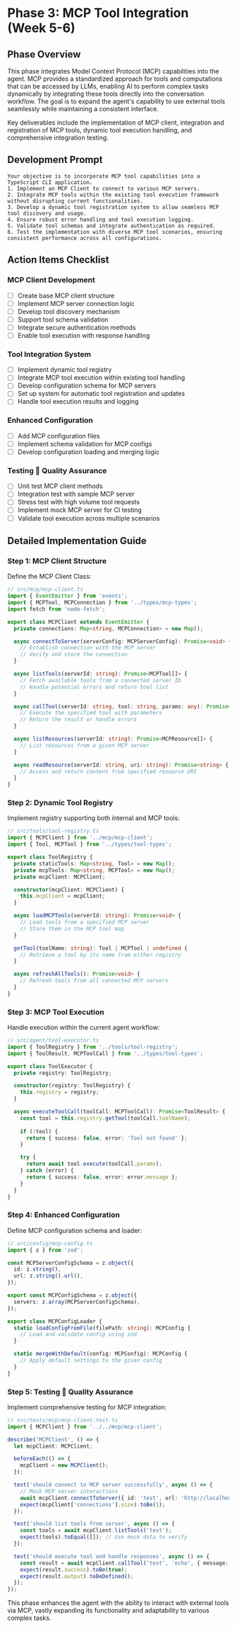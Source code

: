 # Phase 3: MCP Tool Integration (Week 5-6)

## Phase Overview

This phase integrates Model Context Protocol (MCP) capabilities into the agent. MCP provides a standardized approach for tools and computations that can be accessed by LLMs, enabling AI to perform complex tasks dynamically by integrating these tools directly into the conversation workflow. The goal is to expand the agent's capability to use external tools seamlessly while maintaining a consistent interface.

Key deliverables include the implementation of MCP client, integration and registration of MCP tools, dynamic tool execution handling, and comprehensive integration testing.

## Development Prompt

```
Your objective is to incorporate MCP tool capabilities into a TypeScript CLI application.
1. Implement an MCP Client to connect to various MCP servers.
2. Integrate MCP tools within the existing tool execution framework without disrupting current functionalities.
3. Develop a dynamic tool registration system to allow seamless MCP tool discovery and usage.
4. Ensure robust error handling and tool execution logging.
5. Validate tool schemas and integrate authentication as required.
6. Test the implementation with diverse MCP tool scenarios, ensuring consistent performance across all configurations.
```

## Action Items Checklist

### MCP Client Development
- [ ] Create base MCP client structure
- [ ] Implement MCP server connection logic
- [ ] Develop tool discovery mechanism
- [ ] Support tool schema validation
- [ ] Integrate secure authentication methods
- [ ] Enable tool execution with response handling

### Tool Integration System
- [ ] Implement dynamic tool registry
- [ ] Integrate MCP tool execution within existing tool handling
- [ ] Develop configuration schema for MCP servers
- [ ] Set up system for automatic tool registration and updates
- [ ] Handle tool execution results and logging

### Enhanced Configuration 
- [ ] Add MCP configuration files
- [ ] Implement schema validation for MCP configs
- [ ] Develop configuration loading and merging logic

### Testing  Quality Assurance
- [ ] Unit test MCP client methods
- [ ] Integration test with sample MCP server
- [ ] Stress test with high volume tool requests
- [ ] Implement mock MCP server for CI testing
- [ ] Validate tool execution across multiple scenarios

## Detailed Implementation Guide

### Step 1: MCP Client Structure

Define the MCP Client Class:

```typescript
// src/mcp/mcp-client.ts
import { EventEmitter } from 'events';
import { MCPTool, MCPConnection } from '../types/mcp-types';
import fetch from 'node-fetch';

export class MCPClient extends EventEmitter {
  private connections: Map<string, MCPConnection> = new Map();

  async connectToServer(serverConfig: MCPServerConfig): Promise<void> {
    // Establish connection with the MCP server
    // Verify and store the connection
  }

  async listTools(serverId: string): Promise<MCPTool[]> {
    // Fetch available tools from a connected server ID
    // Handle potential errors and return tool list
  }

  async callTool(serverId: string, tool: string, params: any): Promise<MCPResult> {
    // Execute the specified tool with parameters
    // Return the result or handle errors
  }

  async listResources(serverId: string): Promise<MCPResource[]> {
    // List resources from a given MCP server
  }

  async readResource(serverId: string, uri: string): Promise<string> {
    // Access and return content from specified resource URI
  }
}
```

### Step 2: Dynamic Tool Registry

Implement registry supporting both internal and MCP tools:

```typescript
// src/tools/tool-registry.ts
import { MCPClient } from '../mcp/mcp-client';
import { Tool, MCPTool } from '../types/tool-types';

export class ToolRegistry {
  private staticTools: Map<string, Tool> = new Map();
  private mcpTools: Map<string, MCPTool> = new Map();
  private mcpClient: MCPClient;

  constructor(mcpClient: MCPClient) {
    this.mcpClient = mcpClient;
  }

  async loadMCPTools(serverId: string): Promise<void> {
    // Load tools from a specified MCP server
    // Store them in the MCP tool map
  }

  getTool(toolName: string): Tool | MCPTool | undefined {
    // Retrieve a tool by its name from either registry
  }

  async refreshAllTools(): Promise<void> {
    // Refresh tools from all connected MCP servers
  }
}
```

### Step 3: MCP Tool Execution

Handle execution within the current agent workflow:

```typescript
// src/agent/tool-executor.ts
import { ToolRegistry } from '../tools/tool-registry';
import { ToolResult, MCPToolCall } from '../types/tool-types';

export class ToolExecutor {
  private registry: ToolRegistry;

  constructor(registry: ToolRegistry) {
    this.registry = registry;
  }

  async executeToolCall(toolCall: MCPToolCall): Promise<ToolResult> {
    const tool = this.registry.getTool(toolCall.toolName);
    
    if (!tool) {
      return { success: false, error: 'Tool not found' };
    }

    try {
      return await tool.execute(toolCall.params);
    } catch (error) {
      return { success: false, error: error.message };
    }
  }
}
```

### Step 4: Enhanced Configuration

Define MCP configuration schema and loader:

```typescript
// src/config/mcp-config.ts
import { z } from 'zod';

const MCPServerConfigSchema = z.object({
  id: z.string(),
  url: z.string().url(),
});

export const MCPConfigSchema = z.object({
  servers: z.array(MCPServerConfigSchema),
});

export class MCPConfigLoader {
  static loadConfigFromFile(filePath: string): MCPConfig {
    // Load and validate config using zod
  }

  static mergeWithDefault(config: MCPConfig): MCPConfig {
    // Apply default settings to the given config
  }
}
```

### Step 5: Testing  Quality Assurance

Implement comprehensive testing for MCP integration:

```typescript
// src/tests/mcp/mcp-client.test.ts
import { MCPClient } from '../../mcp/mcp-client';

describe('MCPClient', () => {
  let mcpClient: MCPClient;

  beforeEach(() => {
    mcpClient = new MCPClient();
  });

  test('should connect to MCP server successfully', async () => {
    // Mock MCP server interactions
    await mcpClient.connectToServer({ id: 'test', url: 'http://localhost' });
    expect(mcpClient['connections'].size).toBe(1);
  });

  test('should list tools from server', async () => {
    const tools = await mcpClient.listTools('test');
    expect(tools).toEqual([]); // Use mock data to verify
  });

  test('should execute tool and handle responses', async () => {
    const result = await mcpClient.callTool('test', 'echo', { message: 'Hello' });
    expect(result.success).toBe(true);
    expect(result.output).toBeDefined();
  });
});
```

This phase enhances the agent with the ability to interact with external tools via MCP, vastly expanding its functionality and adaptability to various complex tasks.
